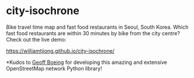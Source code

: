 # city-isochrone
Bike travel time map and fast food restaurants in Seoul, South Korea. Which fast food restaurants are within 30 minutes by bike from the city centre? Check out the live demo:

https://williamtjiong.github.io/city-isochrone/

*Kudos to [Geoff Boeing](https://github.com/gboeing/osmnx) for developing this amazing and extensive OpenStreetMap network Python library!
